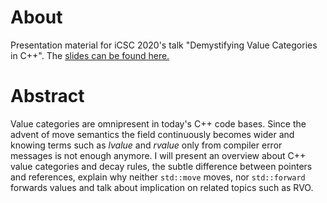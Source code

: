 # About
Presentation material for iCSC 2020's talk "Demystifying Value Categories in C++". The [slides can be found here.](slides.pdf)

# Abstract
Value categories are omnipresent in today's C++ code bases. Since the advent of move semantics the field continuously becomes wider and knowing terms such as *lvalue* and *rvalue* only from compiler error messages is not enough anymore. I will present an overview about C++ value categories and decay rules, the subtle difference between pointers and references, explain why neither `std::move` moves, nor `std::forward` forwards values and talk about implication on related topics such as RVO.

